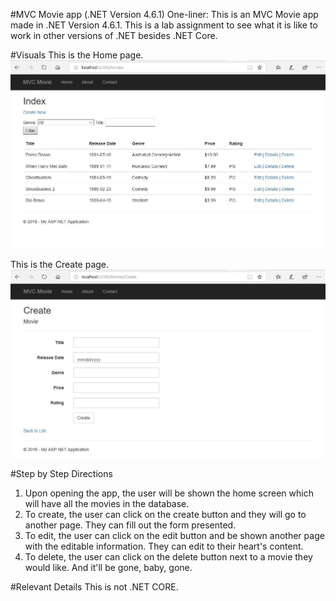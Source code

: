 #MVC Movie app (.NET Version 4.6.1)
One-liner: This is an MVC Movie app made in .NET Version 4.6.1. This is a lab assignment to see what it is like to work in other versions of .NET besides .NET Core.

#Visuals
This is the Home page.
![Home](asset/MovieHomePage.JPG)

This is the Create page. 
![Create](asset/MovieCreate.JPG)

#Step by Step Directions
1. Upon opening the app, the user will be shown the home screen which will have all the movies in the database.
2. To create, the user can click on the create button and they will go to another page. They can fill out the form presented.
3. To edit, the user can click on the edit button and be shown another page with the editable information. They can edit to their heart's content.
4. To delete, the user can click on the delete button next to a movie they would like. And it'll be gone, baby, gone.

#Relevant Details
This is not .NET CORE.
